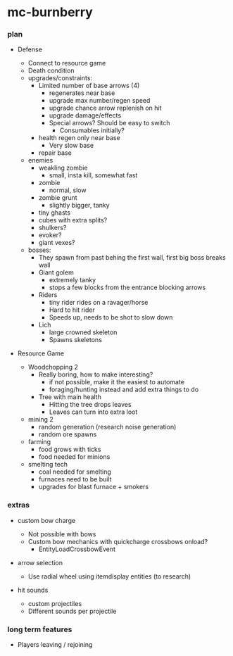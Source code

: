 # mc-burnberry
### plan
- Defense
  - Connect to resource game
  - Death condition
  - upgrades/constraints:
    - Limited number of base arrows (4)
      - regenerates near base
      - upgrade max number/regen speed
      - upgrade chance arrow replenish on hit
      - upgrade damage/effects
      - Special arrows? Should be easy to switch
        - Consumables initially?
     - health regen only near base
       - Very slow base 
     - repair base
  - enemies
    - weakling zombie
      - small, insta kill, somewhat fast
    - zombie
      - normal, slow
    - zombie grunt
      - slightly bigger, tanky
    - tiny ghasts
    - cubes with extra splits?
    - shulkers?
    - evoker?
    - giant vexes?
  - bosses:
    - They spawn from past behing the first wall, first big boss breaks wall
    - Giant golem
      - extremely tanky
      - stops a few blocks from the entrance blocking arrows
    - Riders
      - tiny rider rides on a ravager/horse
      - Hard to hit rider
      - Speeds up, needs to be shot to slow down
    - Lich
      - large crowned skeleton
      - Spawns skeletons

- Resource Game
  - Woodchopping 2
    - Really boring, how to make interesting?
      - if not possible, make it the easiest to automate
      - foraging/hunting instead and add extra things to do
    - Tree with main health
      - Hitting the tree drops leaves
      - Leaves can turn into extra loot
  - mining 2
    - random generation (research noise generation)
    - random ore spawns
  - farming
    - food grows with ticks
    - food needed for minions
  - smelting tech
    - coal needed for smelting
    - furnaces need to be built
    - upgrades for blast furnace + smokers

### extras
- custom bow charge
  - Not possible with bows
  - Custom bow mechanics with quickcharge crossbows onload?
    - EntityLoadCrossbowEvent

- arrow selection
  - Use radial wheel using itemdisplay entities (to research)

- hit sounds
  - custom projectiles
  - Different sounds per projectile

### long term features
- Players leaving / rejoining